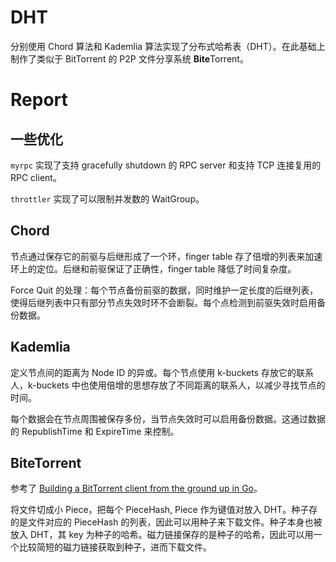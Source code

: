 # DHT

分别使用 Chord 算法和 Kademlia 算法实现了分布式哈希表（DHT）。在此基础上制作了类似于 BitTorrent 的 P2P 文件分享系统 **Bite**Torrent。

# Report

## 一些优化

`myrpc` 实现了支持 gracefully shutdown 的 RPC server 和支持 TCP 连接复用的 RPC client。

`throttler` 实现了可以限制并发数的 WaitGroup。

## Chord

节点通过保存它的前驱与后继形成了一个环，finger table 存了倍增的列表来加速环上的定位。后继和前驱保证了正确性，finger table 降低了时间复杂度。

Force Quit 的处理：每个节点备份前驱的数据，同时维护一定长度的后继列表，使得后继列表中只有部分节点失效时环不会断裂。每个点检测到前驱失效时启用备份数据。

## Kademlia

定义节点间的距离为 Node ID 的异或。每个节点使用 k-buckets 存放它的联系人，k-buckets 中也使用倍增的思想存放了不同距离的联系人，以减少寻找节点的时间。

每个数据会在节点周围被保存多份，当节点失效时可以启用备份数据。这通过数据的 RepublishTime 和 ExpireTime 来控制。


## BiteTorrent

参考了 [Building a BitTorrent client from the ground up in Go](https://blog.jse.li/posts/torrent/#putting-it-all-together)。

将文件切成小 Piece，把每个 PieceHash, Piece 作为键值对放入 DHT。种子存的是文件对应的 PieceHash 的列表，因此可以用种子来下载文件。种子本身也被放入 DHT，其 key 为种子的哈希。磁力链接保存的是种子的哈希，因此可以用一个比较简短的磁力链接获取到种子，进而下载文件。
